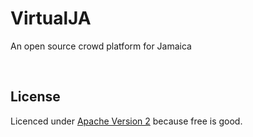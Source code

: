 # VirtualJA
An open source crowd platform for Jamaica

<br>

## License
Licenced under <a href="http://www.apache.org/licenses/LICENSE-2.0.html">Apache Version 2</a> because free is good.